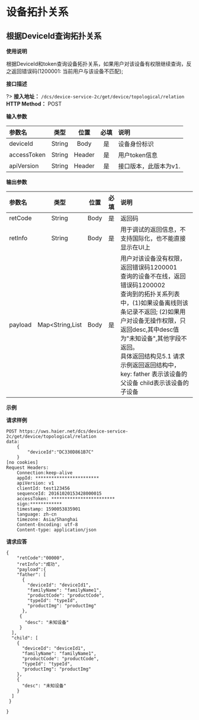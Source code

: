 # 设备拓扑关系

## 根据DeviceId查询拓扑关系

**使用说明**

根据DeviceId和token查询设备拓扑关系，如果用户对该设备有权限继续查询，反之返回错误码(1200001: 当前用户与该设备不匹配);


**接口描述**  

?> **接入地址：** `/dcs/device-service-2c/get/device/topological/relation`</br>
**HTTP Method：** POST

**输入参数**

参数名|类型|位置|必填|说明
:-|:-:|:-:|:-:|:-
deviceId|String|Body|是|设备身份标识
accessToken|String|Header|是|用户token信息
apiVersion|String|Header|是|接口版本，此版本为v1.

**输出参数**

参数名|类型|位置|必填|说明
:-|:-:|:-:|:-:|:-
retCode|String|Body|是|返回码
retInfo|String|Body|是|用于调试的返回信息，不支持国际化，也不能直接显示在UI上
payload|Map<String,List<ServiceDeviceTopologicalResultDto>|Body|是|用户对该设备没有权限，返回错误码1200001<br/>查询的设备不在线，返回错误码1200002<br/>查询到的拓扑关系列表中，(1)如果设备离线则该条记录不返回; (2)如果用户对设备无操作权限，只返回desc,其中desc值为"未知设备",其他字段不返回。<br/>具体返回结构见5.1 请求示例返回返回结构中，key:  father 表示该设备的父设备  child表示该设备的子设备


**示例**

**请求样例**
```
POST https://uws.haier.net/dcs/device-service-2c/get/device/topological/relation
data:
	{
	    "deviceId":"DC330D861B7C"
	}
[no cookies]
Request Headers:
	Connection:keep-alive
	appId: ************************
	apiVersion: v1
	clientId: test123456
	sequenceId: 20161020153428000015
	accessToken: ************************
	sign:************
	timestamp: 1590053835901
	language: zh-cn
	timezone: Asia/Shanghai
	Content-Encoding: utf-8
	Content-type: application/json

```

**请求应答**
```
{   
    "retCode":"00000",   
    "retInfo":"成功",   
    "payload":{
    "father": [
      {
        "deviceId": "deviceId1",
        "familyName": "familyName1",
        "productCode": "productCode",
        "typeId": "typeId",
        "productImg": "productImg"
      },
     {
       "desc": "未知设备"
     }
  ],
  "child": [
    {
      "deviceId": "deviceId1",
      "familyName": "familyName1",
      "productCode": "productCode",
      "typeId": "typeId",
      "productImg": "productImg"
    },
    {
      "desc": "未知设备"
    }
  ]
 }

}

```


